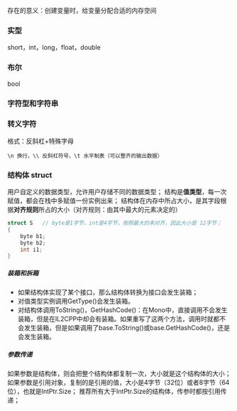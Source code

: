 存在的意义：创建变量时，给变量分配合适的内存空间

### 实型
short，int，long，float，double

### 布尔
bool

### 字符型和字符串

### 转义字符
格式：反斜杠+特殊字母
```
\n 换行，\\ 反斜杠符号，\t 水平制表（可以整齐的输出数据）
```

### 结构体 struct
用户自定义的数据类型，允许用户存储不同的数据类型；
结构是**值类型**，每一次赋值，都会在栈中多赋值一份实例出来；
结构体在内存中所占大小，是其字段根据**对齐规则**所占的大小（对齐规则：由其中最大的元素决定的）
```cpp
struct S   // byte是1字节，int是4字节，按照最大的来对齐，因此大小是 12字节；
{ 
	byte b1; 
	byte b2; 
	int i1; 
} 
```

##### 装箱和拆箱
-   如果结构体实现了某个接口，那么结构体转换为接口会发生装箱；
-   对值类型实例调用GetType()会发生装箱。
-   对结构体调用ToString()，GetHashCode()：在Mono中，直接调用不会发生装箱，但是在IL2CPP中却会有装箱。如果重写了这两个方法，调用时就都不会发生装箱，但是如果调用了base.ToString()或base.GetHashCode()，还是会发生装箱。

##### 参数传递
如果参数是结构体，则会把整个结构体都复制一次，大小就是这个结构体的大小；
如果参数是引用对象，复制的是引用的值，大小是4字节（32位）或者8字节（64位），也就是IntPtr.Size；
推荐所有大于IntPtr.Size的结构体，传参时都按引用传递；
